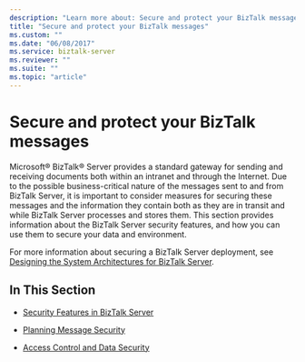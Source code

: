 ```yaml
---
description: "Learn more about: Secure and protect your BizTalk messages"
title: "Secure and protect your BizTalk messages"
ms.custom: ""
ms.date: "06/08/2017"
ms.service: biztalk-server
ms.reviewer: ""
ms.suite: ""
ms.topic: "article"
---
```

# Secure and protect your BizTalk messages
Microsoft® BizTalk® Server provides a standard gateway for sending and receiving documents both within an intranet and through the Internet. Due to the possible business-critical nature of the messages sent to and from BizTalk Server, it is important to consider measures for securing these messages and the information they contain both as they are in transit and while BizTalk Server processes and stores them. This section provides information about the BizTalk Server security features, and how you can use them to secure your data and environment.  
  
 For more information about securing a BizTalk Server deployment, see [Designing the System Architectures for BizTalk Server](../core/designing-the-system-architectures-for-biztalk-server.md).  
  
## In This Section  
  
-   [Security Features in BizTalk Server](../core/security-features-in-biztalk-server.md)  
  
-   [Planning Message Security](../core/planning-message-security.md)  
  
-   [Access Control and Data Security](../core/access-control-and-data-security.md)
